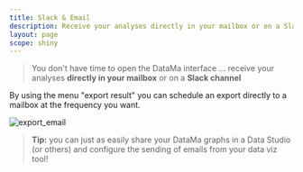 ```yaml
---
title: Slack & Email
description: Receive your analyses directly in your mailbox or on a Slack channel.
layout: page
scope: shiny
---
```


> You don't have time to open the DataMa interface ... receive your analyses **directly in your mailbox** or on a **Slack channel**

By using the menu "export result" you can schedule an export directly to a mailbox at the frequency you want.

![export_email]({{site.url}}/{{site.baseurl}}/core_app/header/export_results/images/ExportEmail_GIF2.gif)

> **Tip:** you can just as easily share your DataMa graphs in a Data Studio (or others) and configure the sending of emails from your data viz tool!
